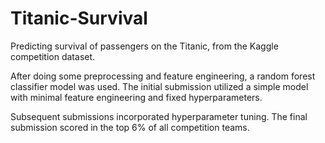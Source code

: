 # Titanic-Survival
Predicting survival of  passengers on the Titanic, from the Kaggle competition dataset.

After doing some preprocessing and feature engineering, a random forest classifier model was used. The initial submission utilized a simple model with minimal feature engineering and fixed hyperparameters.

Subsequent submissions incorporated hyperparameter tuning. The final submission scored in the top 6% of all competition teams.
